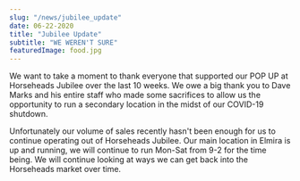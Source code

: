 ```yaml
---
slug: "/news/jubilee_update"
date: 06-22-2020
title: "Jubilee Update"
subtitle: "WE WEREN'T SURE"
featuredImage: food.jpg
---
```


We want to take a moment to thank everyone that supported our POP UP at Horseheads Jubilee over the last 10 weeks. We owe a big thank you to Dave Marks and his entire staff who made some sacrifices to allow us the opportunity to run a secondary location in the midst of our COVID-19 shutdown.

Unfortunately our volume of sales recently hasn't been enough for us to continue operating out of Horseheads Jubilee. Our main location in Elmira is up and running, we will continue to run Mon-Sat from 9-2 for the time being. We will continue looking at ways we can get back into the Horseheads market over time.
